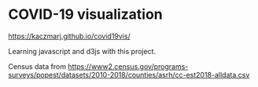 # COVID-19 visualization


https://kaczmarj.github.io/covid19vis/


Learning javascript and d3js with this project.


Census data from https://www2.census.gov/programs-surveys/popest/datasets/2010-2018/counties/asrh/cc-est2018-alldata.csv
